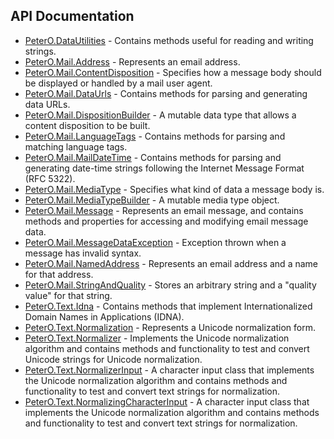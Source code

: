 ## API Documentation

 * [PeterO.DataUtilities](PeterO.DataUtilities.md) - Contains methods useful for reading and writing strings.
 * [PeterO.Mail.Address](PeterO.Mail.Address.md) - Represents an email address.
 * [PeterO.Mail.ContentDisposition](PeterO.Mail.ContentDisposition.md) -
Specifies how a message body should be displayed or handled by a mail       user agent.
 * [PeterO.Mail.DataUrls](PeterO.Mail.DataUrls.md) - Contains methods for parsing and generating data URLs.
 * [PeterO.Mail.DispositionBuilder](PeterO.Mail.DispositionBuilder.md) - A mutable data type that allows a content disposition to be built.
 * [PeterO.Mail.LanguageTags](PeterO.Mail.LanguageTags.md) - Contains methods for parsing and matching language tags.
 * [PeterO.Mail.MailDateTime](PeterO.Mail.MailDateTime.md) - Contains methods for parsing and generating date-time strings following       the Internet Message Format (RFC 5322).
 * [PeterO.Mail.MediaType](PeterO.Mail.MediaType.md) -
Specifies what kind of data a message body is.
 * [PeterO.Mail.MediaTypeBuilder](PeterO.Mail.MediaTypeBuilder.md) - A mutable media type object.
 * [PeterO.Mail.Message](PeterO.Mail.Message.md) -
Represents an email message, and contains methods and properties for         accessing and modifying email message data.
 * [PeterO.Mail.MessageDataException](PeterO.Mail.MessageDataException.md) - Exception thrown when a message has invalid syntax.
 * [PeterO.Mail.NamedAddress](PeterO.Mail.NamedAddress.md) - Represents an email address and a name for that address.
 * [PeterO.Mail.StringAndQuality](PeterO.Mail.StringAndQuality.md) - Stores an arbitrary string and a "quality value" for that string.
 * [PeterO.Text.Idna](PeterO.Text.Idna.md) -
Contains methods that implement Internationalized Domain Names in         Applications (IDNA).
 * [PeterO.Text.Normalization](PeterO.Text.Normalization.md) - Represents a Unicode normalization form.
 * [PeterO.Text.Normalizer](PeterO.Text.Normalizer.md) -
Implements the Unicode normalization algorithm and contains methods and         functionality to test and convert Unicode strings for Unicode         normalization.
 * [PeterO.Text.NormalizerInput](PeterO.Text.NormalizerInput.md) -
A character input class that implements the Unicode normalization         algorithm and contains methods and functionality to test and convert         text strings for normalization.
 * [PeterO.Text.NormalizingCharacterInput](PeterO.Text.NormalizingCharacterInput.md) -
A character input class that implements the Unicode normalization         algorithm and contains methods and functionality to test and convert         text strings for normalization.
